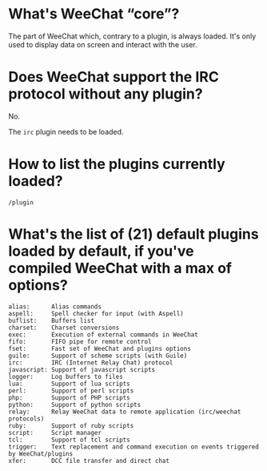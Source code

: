 # What's WeeChat “core”?

The part of WeeChat which, contrary to a plugin, is always loaded.
It's only used to display data on screen and interact with the user.

# Does WeeChat support the IRC protocol without any plugin?

No.

The `irc` plugin needs to be loaded.

# How to list the plugins currently loaded?

    /plugin

# What's the list of (21) default plugins loaded by default, if you've compiled WeeChat with a max of options?

    alias:      Alias commands
    aspell:     Spell checker for input (with Aspell)
    buflist:    Buffers list
    charset:    Charset conversions
    exec:       Execution of external commands in WeeChat
    fifo:       FIFO pipe for remote control
    fset:       Fast set of WeeChat and plugins options
    guile:      Support of scheme scripts (with Guile)
    irc:        IRC (Internet Relay Chat) protocol
    javascript: Support of javascript scripts
    logger:     Log buffers to files
    lua:        Support of lua scripts
    perl:       Support of perl scripts
    php:        Support of PHP scripts
    python:     Support of python scripts
    relay:      Relay WeeChat data to remote application (irc/weechat protocols)
    ruby:       Support of ruby scripts
    script:     Script manager
    tcl:        Support of tcl scripts
    trigger:    Text replacement and command execution on events triggered by WeeChat/plugins
    xfer:       DCC file transfer and direct chat

